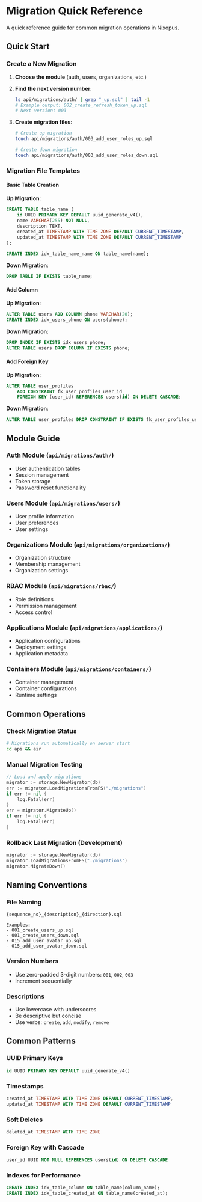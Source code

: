 # Migration Quick Reference

A quick reference guide for common migration operations in Nixopus.

## Quick Start

### Create a New Migration

1. **Choose the module** (auth, users, organizations, etc.)
2. **Find the next version number**:
   ```bash
   ls api/migrations/auth/ | grep "_up.sql" | tail -1
   # Example output: 002_create_refresh_token_up.sql
   # Next version: 003
   ```
3. **Create migration files**:

   ```bash
   # Create up migration
   touch api/migrations/auth/003_add_user_roles_up.sql

   # Create down migration
   touch api/migrations/auth/003_add_user_roles_down.sql
   ```

### Migration File Templates

#### Basic Table Creation

**Up Migration**:

```sql
CREATE TABLE table_name (
    id UUID PRIMARY KEY DEFAULT uuid_generate_v4(),
    name VARCHAR(255) NOT NULL,
    description TEXT,
    created_at TIMESTAMP WITH TIME ZONE DEFAULT CURRENT_TIMESTAMP,
    updated_at TIMESTAMP WITH TIME ZONE DEFAULT CURRENT_TIMESTAMP
);

CREATE INDEX idx_table_name_name ON table_name(name);
```

**Down Migration**:

```sql
DROP TABLE IF EXISTS table_name;
```

#### Add Column

**Up Migration**:

```sql
ALTER TABLE users ADD COLUMN phone VARCHAR(20);
CREATE INDEX idx_users_phone ON users(phone);
```

**Down Migration**:

```sql
DROP INDEX IF EXISTS idx_users_phone;
ALTER TABLE users DROP COLUMN IF EXISTS phone;
```

#### Add Foreign Key

**Up Migration**:

```sql
ALTER TABLE user_profiles
    ADD CONSTRAINT fk_user_profiles_user_id
    FOREIGN KEY (user_id) REFERENCES users(id) ON DELETE CASCADE;
```

**Down Migration**:

```sql
ALTER TABLE user_profiles DROP CONSTRAINT IF EXISTS fk_user_profiles_user_id;
```

## Module Guide

### Auth Module (`api/migrations/auth/`)

- User authentication tables
- Session management
- Token storage
- Password reset functionality

### Users Module (`api/migrations/users/`)

- User profile information
- User preferences
- User settings

### Organizations Module (`api/migrations/organizations/`)

- Organization structure
- Membership management
- Organization settings

### RBAC Module (`api/migrations/rbac/`)

- Role definitions
- Permission management
- Access control

### Applications Module (`api/migrations/applications/`)

- Application configurations
- Deployment settings
- Application metadata

### Containers Module (`api/migrations/containers/`)

- Container management
- Container configurations
- Runtime settings

## Common Operations

### Check Migration Status

```bash
# Migrations run automatically on server start
cd api && air
```

### Manual Migration Testing

```go
// Load and apply migrations
migrator := storage.NewMigrator(db)
err := migrator.LoadMigrationsFromFS("./migrations")
if err != nil {
    log.Fatal(err)
}
err = migrator.MigrateUp()
if err != nil {
    log.Fatal(err)
}
```

### Rollback Last Migration (Development)

```go
migrator := storage.NewMigrator(db)
migrator.LoadMigrationsFromFS("./migrations")
migrator.MigrateDown()
```

## Naming Conventions

### File Naming

```
{sequence_no}_{description}_{direction}.sql

Examples:
- 001_create_users_up.sql
- 001_create_users_down.sql
- 015_add_user_avatar_up.sql
- 015_add_user_avatar_down.sql
```

### Version Numbers

- Use zero-padded 3-digit numbers: `001`, `002`, `003`
- Increment sequentially

### Descriptions

- Use lowercase with underscores
- Be descriptive but concise
- Use verbs: `create`, `add`, `modify`, `remove`

## Common Patterns

### UUID Primary Keys

```sql
id UUID PRIMARY KEY DEFAULT uuid_generate_v4()
```

### Timestamps

```sql
created_at TIMESTAMP WITH TIME ZONE DEFAULT CURRENT_TIMESTAMP,
updated_at TIMESTAMP WITH TIME ZONE DEFAULT CURRENT_TIMESTAMP
```

### Soft Deletes

```sql
deleted_at TIMESTAMP WITH TIME ZONE
```

### Foreign Key with Cascade

```sql
user_id UUID NOT NULL REFERENCES users(id) ON DELETE CASCADE
```

### Indexes for Performance

```sql
CREATE INDEX idx_table_column ON table_name(column_name);
CREATE INDEX idx_table_created_at ON table_name(created_at);
```
